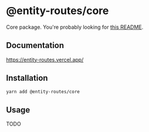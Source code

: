 # @entity-routes/core

Core package. You're probably looking for [this README](../../README.md).

## Documentation

https://entity-routes.vercel.app/

## Installation

```sh
yarn add @entity-routes/core
```

## Usage

TODO
